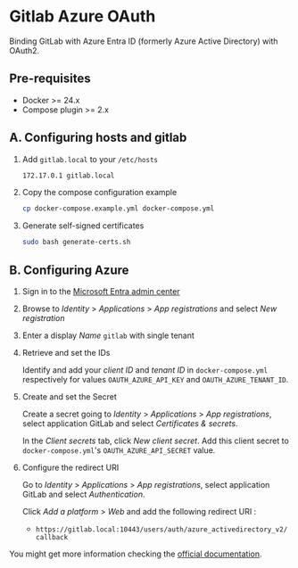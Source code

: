 # Gitlab Azure OAuth

Binding GitLab with Azure Entra ID (formerly Azure Active Directory) with OAuth2.

## Pre-requisites

- Docker >= 24.x
- Compose plugin >= 2.x

## A. Configuring hosts and gitlab

1. Add `gitlab.local` to your `/etc/hosts`

    ```txt
    172.17.0.1 gitlab.local
    ```

2. Copy the compose configuration example

    ```bash
    cp docker-compose.example.yml docker-compose.yml
    ```

3. Generate self-signed certificates

    ```bash
    sudo bash generate-certs.sh
    ```

## B. Configuring Azure

1. Sign in to the [Microsoft Entra admin center](https://entra.microsoft.com/)

2. Browse to _Identity_ > _Applications_ > _App registrations_ and select _New registration_

3. Enter a display _Name_ `gitlab` with single tenant

4. Retrieve and set the IDs

    Identify and add your _client ID_ and _tenant ID_ in `docker-compose.yml` respectively for values `OAUTH_AZURE_API_KEY` and `OAUTH_AZURE_TENANT_ID`.

5. Create and set the Secret

    Create a secret going to  _Identity_ > _Applications_ > _App registrations_, select application GitLab and select _Certificates & secrets_.
    
    In the _Client secrets_ tab, click _New client secret_. Add this client secret to `docker-compose.yml`'s `OAUTH_AZURE_API_SECRET` value.

6. Configure the redirect URI

    Go to  _Identity_ > _Applications_ > _App registrations_, select application GitLab and select _Authentication_.

    Click _Add a platform_ > _Web_ and add the following redirect URI : 
    
    - `https://gitlab.local:10443/users/auth/azure_activedirectory_v2/callback`

You might get more information checking the [official documentation](https://learn.microsoft.com/en-us/entra/identity-platform/quickstart-register-app).
